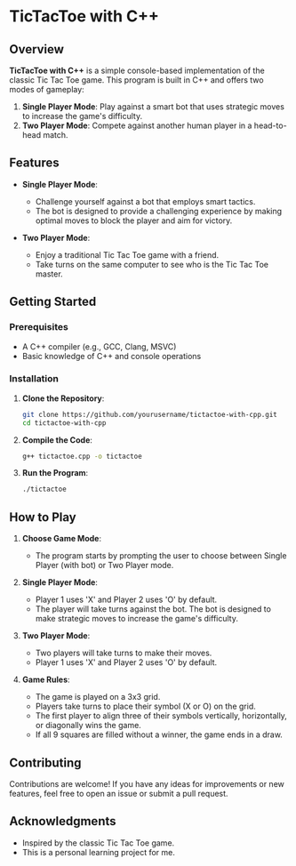 # TicTacToe with C++

## Overview

**TicTacToe with C++** is a simple console-based implementation of the classic Tic Tac Toe game. This program is built in C++ and offers two modes of gameplay:

1. **Single Player Mode**: Play against a smart bot that uses strategic moves to increase the game's difficulty.
2. **Two Player Mode**: Compete against another human player in a head-to-head match.

## Features

- **Single Player Mode**: 
  - Challenge yourself against a bot that employs smart tactics.
  - The bot is designed to provide a challenging experience by making optimal moves to block the player and aim for victory.
  
- **Two Player Mode**: 
  - Enjoy a traditional Tic Tac Toe game with a friend.
  - Take turns on the same computer to see who is the Tic Tac Toe master.

## Getting Started

### Prerequisites

- A C++ compiler (e.g., GCC, Clang, MSVC)
- Basic knowledge of C++ and console operations

### Installation

1. **Clone the Repository**:
   ```bash
   git clone https://github.com/yourusername/tictactoe-with-cpp.git
   cd tictactoe-with-cpp
   ```

2. **Compile the Code**:
   ```bash
   g++ tictactoe.cpp -o tictactoe
   ```

3. **Run the Program**:
   ```bash
   ./tictactoe
   ```

## How to Play

1. **Choose Game Mode**: 
   - The program starts by prompting the user to choose between Single Player (with bot) or Two Player mode.

2. **Single Player Mode**:
   - Player 1 uses 'X' and Player 2 uses 'O' by default.
   - The player will take turns against the bot. The bot is designed to make strategic moves to increase the game's difficulty.
   
3. **Two Player Mode**:
   - Two players will take turns to make their moves.
   - Player 1 uses 'X' and Player 2 uses 'O' by default.

4. **Game Rules**:
   - The game is played on a 3x3 grid.
   - Players take turns to place their symbol (X or O) on the grid.
   - The first player to align three of their symbols vertically, horizontally, or diagonally wins the game.
   - If all 9 squares are filled without a winner, the game ends in a draw.

## Contributing

Contributions are welcome! If you have any ideas for improvements or new features, feel free to open an issue or submit a pull request.

## Acknowledgments

- Inspired by the classic Tic Tac Toe game.
- This is a personal learning project for me.
